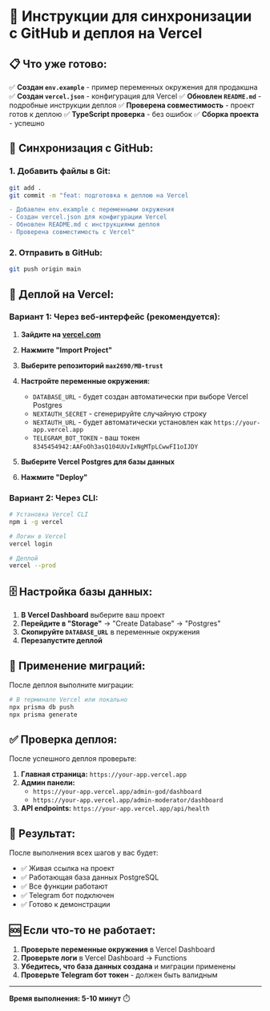 # 🚀 Инструкции для синхронизации с GitHub и деплоя на Vercel

## 📋 Что уже готово:

✅ **Создан `env.example`** - пример переменных окружения для продакшна
✅ **Создан `vercel.json`** - конфигурация для Vercel
✅ **Обновлен `README.md`** - подробные инструкции деплоя
✅ **Проверена совместимость** - проект готов к деплою
✅ **TypeScript проверка** - без ошибок
✅ **Сборка проекта** - успешно

## 🔄 Синхронизация с GitHub:

### 1. Добавить файлы в Git:
```bash
git add .
git commit -m "feat: подготовка к деплою на Vercel

- Добавлен env.example с переменными окружения
- Создан vercel.json для конфигурации Vercel
- Обновлен README.md с инструкциями деплоя
- Проверена совместимость с Vercel"
```

### 2. Отправить в GitHub:
```bash
git push origin main
```

## 🚀 Деплой на Vercel:

### Вариант 1: Через веб-интерфейс (рекомендуется):

1. **Зайдите на [vercel.com](https://vercel.com)**
2. **Нажмите "Import Project"**
3. **Выберите репозиторий `max2690/MB-trust`**
4. **Настройте переменные окружения:**
   - `DATABASE_URL` - будет создан автоматически при выборе Vercel Postgres
   - `NEXTAUTH_SECRET` - сгенерируйте случайную строку
   - `NEXTAUTH_URL` - будет автоматически установлен как `https://your-app.vercel.app`
   - `TELEGRAM_BOT_TOKEN` - ваш токен `8345454942:AAFoOh3asQ104UUvIxNgMTpLCwwFI1oIJDY`

5. **Выберите Vercel Postgres для базы данных**
6. **Нажмите "Deploy"**

### Вариант 2: Через CLI:

```bash
# Установка Vercel CLI
npm i -g vercel

# Логин в Vercel
vercel login

# Деплой
vercel --prod
```

## 🗄️ Настройка базы данных:

1. **В Vercel Dashboard** выберите ваш проект
2. **Перейдите в "Storage"** → "Create Database" → "Postgres"
3. **Скопируйте `DATABASE_URL`** в переменные окружения
4. **Перезапустите деплой**

## 🔧 Применение миграций:

После деплоя выполните миграции:

```bash
# В терминале Vercel или локально
npx prisma db push
npx prisma generate
```

## ✅ Проверка деплоя:

После успешного деплоя проверьте:

1. **Главная страница:** `https://your-app.vercel.app`
2. **Админ панели:** 
   - `https://your-app.vercel.app/admin-god/dashboard`
   - `https://your-app.vercel.app/admin-moderator/dashboard`
3. **API endpoints:** `https://your-app.vercel.app/api/health`

## 🎯 Результат:

После выполнения всех шагов у вас будет:
- ✅ Живая ссылка на проект
- ✅ Работающая база данных PostgreSQL
- ✅ Все функции работают
- ✅ Telegram бот подключен
- ✅ Готово к демонстрации

## 🆘 Если что-то не работает:

1. **Проверьте переменные окружения** в Vercel Dashboard
2. **Проверьте логи** в Vercel Dashboard → Functions
3. **Убедитесь, что база данных создана** и миграции применены
4. **Проверьте Telegram бот токен** - должен быть валидным

---

**Время выполнения: 5-10 минут** ⏱️
